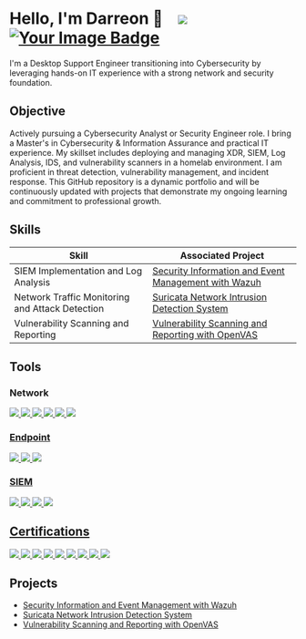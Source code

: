 # Hello, I'm Darreon 👋 &nbsp;&nbsp; <a href="https://www.linkedin.com/in/darreon-phillips-"><img src="https://img.shields.io/badge/-LinkedIn-0072b1?&style=for-the-badge&logo=linkedin&logoColor=white" /></a> &nbsp;&nbsp; <a href="https://tryhackme.com/p/dphil97"><img src="https://tryhackme-badges.s3.amazonaws.com/dphil97.png" alt="Your Image Badge" /></a>

I'm a Desktop Support Engineer transitioning into Cybersecurity by leveraging hands-on IT experience with a strong network and security foundation.

## Objective

Actively pursuing a Cybersecurity Analyst or Security Engineer role. I bring a Master's in Cybersecurity & Information Assurance and practical IT experience. My skillset includes deploying and managing XDR, SIEM, Log Analysis, IDS, and vulnerability scanners in a homelab environment. I am proficient in threat detection, vulnerability management, and incident response. This GitHub repository is a dynamic portfolio and will be continuously updated with projects that demonstrate my ongoing learning and commitment to professional growth.

## Skills

| Skill                                         | Associated Project         |
|-----------------------------------------------|----------------------------|
| SIEM Implementation and Log Analysis          | <a href="https://github.com/DaPhilll/Wazuh-Deployment">Security Information and Event Management with Wazuh</a>|
| Network Traffic Monitoring and Attack Detection | <a href="https://github.com/DaPhilll/Suricata-Network-Intrusion-Detection-System">Suricata Network Intrusion Detection System</a>|
| Vulnerability Scanning and Reporting         | <a href="https://github.com/DaPhilll/Vulnerability-Scanning-and-Reporting-with-OpenVAS">Vulnerability Scanning and Reporting with OpenVAS</a>|


## Tools

### Network
<div>
    <a href="https://www.wireshark.org/" target="_blank">
        <img src="https://img.shields.io/badge/-Wireshark-0077CC?&style=for-the-badge&logo=Wireshark&logoColor=white" />
    <a href="https://suricata.io/" target="_blank">
        <img src="https://img.shields.io/badge/-Suricata-ff6600?&style=for-the-badge&logo=Suricata&logoColor=white" />
    <a href="https://www.rapid7.com/" target="_blank">
        <img src="https://img.shields.io/badge/-Rapid7-ff6600?&style=for-the-badge&logo=rapid7&logoColor=white" />
    <a href="https://www.pfsense.org/" target="_blank">
        <img src="https://img.shields.io/badge/-pfSense-0074d9?&style=for-the-badge&logo=pfsense&logoColor=white" />
    <a href="https://www.openvas.org/" target="_blank">
        <img src="https://img.shields.io/badge/-OpenVAS-66cc33?&style=for-the-badge&logo=openvas&logoColor=white" />
    <a href="https://nmap.org/" target="_blank">
        <img src="https://img.shields.io/badge/-Nmap-4682b4?&style=for-the-badge&logo=nmap&logoColor=white" />
</div>

### Endpoint
<div>
    <a href="https://www.microsoft.com/en-us/microsoft-365/microsoft-defender-for-individuals" target="_blank">
        <img src="https://img.shields.io/badge/-Microsoft_Defender_for_Endpoint-0078d7?&style=for-the-badge&logo=Microsoft&logoColor=white" />
    <a href="https://www.sentinelone.com/" target="_blank">
        <img src="https://img.shields.io/badge/-SentinelOne-472a64?&style=for-the-badge&logo=SentinelOne&logoColor=white" />
    <a href="https://docs.velociraptor.app/" target="_blank">
        <img src="https://img.shields.io/badge/-Velociraptor-4caf50?&style=for-the-badge&logo=Velociraptor&logoColor=white" />
</div>

### SIEM
<div>
    <a href="https://learn.microsoft.com/en-us/azure/sentinel/overview?tabs=azure-portal" target="_blank">
        <img src="https://img.shields.io/badge/-Microsoft_Sentinel-0078D4?&style=for-the-badge&logo=Microsoft&logoColor=white" />
    <a href="https://www.splunk.com/" target="_blank">
        <img src="https://img.shields.io/badge/-Splunk-ff6600?&style=for-the-badge&logo=Splunk&logoColor=white" />
    <a href="https://www.elastic.co/" target="_blank">
        <img src="https://img.shields.io/badge/-Elastic-0077cc?&style=for-the-badge&logo=Elastic&logoColor=white" />
    <a href="https://wazuh.com/" target="_blank">
        <img src="https://img.shields.io/badge/-Wazuh-0055a4?&style=for-the-badge&logo=wazuh&logoColor=white" />
</div>

## Certifications
<div>  
    <a href="https://www.credly.com/badges/eb4a3bad-5e6e-467d-80fc-4cf06b980f86/public_url" target="_blank">
        <img src="https://img.shields.io/badge/-SSCP-009639?&style=for-the-badge&logo=ISC2&logoColor=white" />
    </a>
    <a href="https://www.credly.com/badges/7254c8cb-7351-41e4-9b4d-3339ae0c8754/public_url" target="_blank">
        <img src="https://img.shields.io/badge/-CySA%2B-e2231a?&style=for-the-badge&logo=CompTIA&logoColor=white" />
    </a>
    <a href="https://www.credly.com/badges/85c805a3-a2e7-4972-b59d-d2558d6d3170/public_url" target="_blank">
        <img src="https://img.shields.io/badge/-Security%2B-e2231a?&style=for-the-badge&logo=CompTIA&logoColor=white" />
    </a>
    <a href="https://www.credly.com/badges/d3e082ef-5172-4295-b89d-b5f68ea7423d/public_url" target="_blank">
        <img src="https://img.shields.io/badge/-Network%2B-e2231a?&style=for-the-badge&logo=CompTIA&logoColor=white" />
    </a>
    <a href="https://www.credly.com/badges/c5b192af-d722-432b-92c4-65fa963e88d1/public_url" target="_blank">
        <img src="https://img.shields.io/badge/-CCNA-049fd9?&style=for-the-badge&logo=Cisco&logoColor=white" />
    </a>
    <a href="https://www.credly.com/badges/2c852440-4ce7-4e1f-9351-7b2e05d285aa/public_url" target="_blank">
        <img src="https://img.shields.io/badge/-Project%2B-e2231a?&style=for-the-badge&logo=CompTIA&logoColor=white" />
    </a>
    <a href="https://aspen.eccouncil.org/Verify" target="_blank">
        <img src="https://img.shields.io/badge/-CEH-c8102e?&style=for-the-badge&logo=EC-Council&logoColor=white" />
    </a>
    <a href="https://cs.lpi.org/caf/Xamman/certification/verify/LPI000544306/yfghwgr8yz" target="_blank">
        <img src="https://img.shields.io/badge/-Linux%20Essentials-ffd700?&style=for-the-badge&logo=LPI&logoColor=white" />
    </a>
    <a href="https://www.credly.com/badges/2f45e3d8-9628-4172-9b38-fc2f37266810/public_url" target="_blank">
        <img src="https://img.shields.io/badge/-A%2B-e2231a?&style=for-the-badge&logo=CompTIA&logoColor=white" />
    </a>
</div>






## Projects
- <a href="https://github.com/DaPhilll/Wazuh-Deployment">Security Information and Event Management with Wazuh</a>
- <a href="https://github.com/DaPhilll/Suricata-Network-Intrusion-Detection-System">Suricata Network Intrusion Detection System</a>
- <a href="https://github.com/DaPhilll/Vulnerability-Scanning-and-Reporting-with-OpenVAS">Vulnerability Scanning and Reporting with OpenVAS</a>
